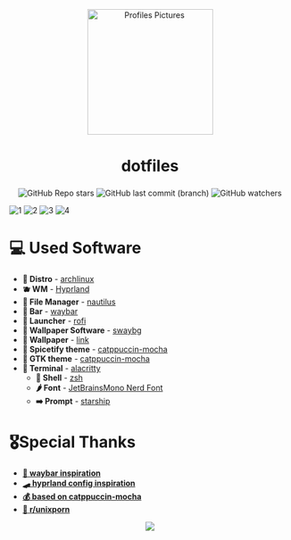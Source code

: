 <div align="center">
<img alt="Profiles Pictures" src="https://github.com/alberteex/dots/blob/1881ef387c1916481e6c9c3ccb53709c70ce075a/assets/pfp_rounded.png" width="225" height="225"/>
</div>


<div align="center">
    <h1>dotfiles</h1>
    <h3></h3>
</div>

<div align=center>

![GitHub Repo stars](https://img.shields.io/github/stars/alberteex/dots?style=for-the-badge&labelColor=313244&color=f2cdcd&link=https%3A%2F%2Fgithub.com%2Falberteex%2Fdots%2Fstargazers)
![GitHub last commit (branch)](https://img.shields.io/github/last-commit/alberteex/dots/main?style=for-the-badge&labelColor=313244&color=eba0ac&link=https%3A%2F%2Fgithub.com%2Falberteex%2Fdots%2Fcommits%2Fmain)
![GitHub watchers](https://img.shields.io/github/watchers/alberteex/dots?style=for-the-badge&labelColor=313244&color=89dceb&link=https%3A%2F%2Fgithub.com%2Falberteex%2Fdots%2Fwatchers)
</a>

</div>

![1](https://github.com/alberteex/dots/blob/main/assets/screenshots/2.png)
![2](https://github.com/alberteex/dots/blob/main/assets/screenshots/3.png)
![3](https://github.com/alberteex/dots/blob/main/assets/screenshots/4.png)
![4](https://github.com/alberteex/dots/blob/main/assets/screenshots/5.png)



# 💻 Used Software
* **🐧 Distro** - [archlinux](https://archlinux.org/)
* **🫐 WM** - [Hyprland](https://hyprland.org/)
* **💾 File Manager** - [nautilus](https://apps.gnome.org/Nautilus/)
* **📏 Bar** - [waybar](https://github.com/Alexays/Waybar)
* **🍃 Launcher** - [rofi](https://github.com/lbonn/rofi)
* **🚥 Wallpaper Software** - [swaybg](https://github.com/swaywm/swaybg)
* **🌆 Wallpaper** - [link](https://github.com/alberteex/dots/blob/main/assets/wallpapers/evening-sky.png)
* **🐢 Spicetify theme** - [catppuccin-mocha](https://github.com/catppuccin/spicetify)
* **🗿 GTK theme** - [catppuccin-mocha](https://github.com/catppuccin/gtk/)
* **💸 Terminal** - [alacritty](https://github.com/alacritty/alacritty)
    * **🌿 Shell** - [zsh](https://www.zsh.org/)
    * **🌶️ Font** - [JetBrainsMono Nerd Font](https://www.jetbrains.com/lp/mono/)
    * **➡️  Prompt** - [starship](https://starship.rs/)

# 🎖️Special Thanks

* **[📢 waybar inspiration](https://github.com/7KIR7/dots)**
* **[🛹 hyprland config inspiration](https://github.com/linuxmobile/hyprland-dots)**
* **[💰 based on catppuccin-mocha](https://github.com/catppuccin/catppuccin)**
* **[🔋 r/unixporn](https://www.reddit.com/r/unixporn/)**

<div align="center"><img src="https://raw.githubusercontent.com/catppuccin/catppuccin/main/assets/footers/gray0_ctp_on_line.png"></div>
